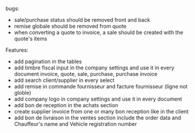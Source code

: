 

bugs:
 - sale/purchase status should be removed front and back
 - remise globale should be removed from quote
 - when converting a quote to invoice, a sale should be created with the quote's items
 

Features:
 - add pagination in the tables
 - add timbre fiscal input in the company settings and use it in every document invoice, quote, sale, purchase, purchase invoice
 - add search client/supplier in every select
 - add remise in commande fournisseur and facture fournisseur (ligne not globle)
 - add company logo in company settings and use it in every document
 - add bon de reception in the achats section
 - create supplier invoice from one or many bon reception like in the client
 - add bon de livraison in the ventes section include the order data and Chauffeur's name and Vehicle registration number
